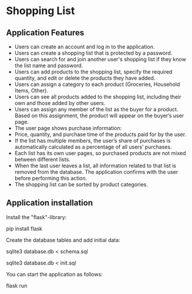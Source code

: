 # Shopping List

## Application Features
*  Users can create an account and log in to the application.
*  Users can create a shopping list that is protected by a password.
*  Users can search for and join another user's shopping list if they know the list name and password.
*  Users can add products to the shopping list, specify the required quantity, and edit or delete the products they have added.
*  Users can assign a category to each product (Groceries, Household Items, Other).
*  Users can see all products added to the shopping list, including their own and those added by other users.
*  Users can assign any member of the list as the buyer for a product. Based on this assignment, the product will appear on the buyer’s user page.
*  The user page shows purchase information:
*  Price, quantity, and purchase time of the products paid for by the user.
*  If the list has multiple members, the user’s share of purchases is automatically calculated as a percentage of all users’ purchases.
*  Each list has its own user pages, so purchased products are not mixed between different lists.
*  When the last user leaves a list, all information related to that list is removed from the database. The application confirms with the user before performing this action.
*  The shopping list can be sorted by product categories.

## Application installation

Install the "flask"-library:

pip install flask

Create the database tables and add initial data:


sqlite3 database.db < schema.sql

sqlite3 database.db < init.sql


You can start the application as follows:

flask run
